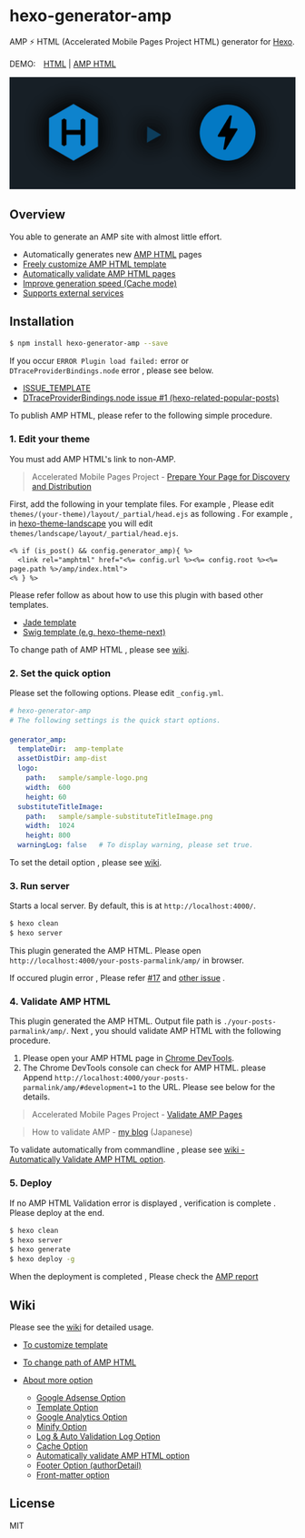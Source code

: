 # hexo-generator-amp

AMP ⚡ HTML (Accelerated Mobile Pages Project HTML) generator for [Hexo](https://github.com/hexojs/hexo).

DEMO:　[HTML](https://photo-tea.com/p/hexo-markdown-notation/) | [AMP HTML](https://photo-tea.com/p/hexo-markdown-notation/amp/#development=1)

![Screenshot](src/img/hexo2amp.png)

## Overview

You able to generate an AMP site with almost little effort.

- Automatically generates new [AMP HTML](https://www.ampproject.org/docs/get_started/about-amp.html) pages
- [Freely customize AMP HTML template](https://github.com/tea3/hexo-generator-amp/wiki/More-Settings#to-customize-template)
- [Automatically validate AMP HTML pages](https://github.com/tea3/hexo-generator-amp/wiki/More-Settings#7-automatically-validate-amp-html-option)
- [Improve generation speed (Cache mode)](https://github.com/tea3/hexo-generator-amp/wiki/More-Settings#6-cache-option)
- [Supports external services](https://github.com/tea3/hexo-generator-amp/wiki/More-Settings#supports-external-services)



## Installation

``` bash
$ npm install hexo-generator-amp --save
```

If you occur `ERROR Plugin load failed:` error or `DTraceProviderBindings.node` error , please see below.

- [ISSUE_TEMPLATE](https://github.com/tea3/hexo-generator-amp/blob/master/.github/ISSUE_TEMPLATE.md)
- [DTraceProviderBindings.node issue #1 (hexo-related-popular-posts)](https://github.com/tea3/hexo-related-popular-posts/issues/1)

To publish AMP HTML, please refer to the following simple procedure.

### 1. Edit your theme

You must add AMP HTML's link to non-AMP.

> Accelerated Mobile Pages Project - [Prepare Your Page for Discovery and Distribution](https://www.ampproject.org/docs/get_started/create/prepare_for_discovery)

First, add the following in your template files. For example , Please edit `themes/(your-theme)/layout/_partial/head.ejs` as following .  For example , in [hexo-theme-landscape](https://github.com/hexojs/hexo-theme-landscape) you will edit `themes/landscape/layout/_partial/head.ejs`.

``` ejs
<% if (is_post() && config.generator_amp){ %>
  <link rel="amphtml" href="<%= config.url %><%= config.root %><%= page.path %>/amp/index.html">
<% } %>
```

Please refer follow as about how to use this plugin with based other templates.

- [Jade template](https://github.com/tea3/hexo-generator-amp/issues/13)
- [Swig template (e.g. hexo-theme-next)](https://github.com/tea3/hexo-generator-amp/issues/14)

To change path of AMP HTML , please see [wiki](https://github.com/tea3/hexo-generator-amp/wiki/More-Settings#generateamppath).

### 2. Set the quick option

Please set the following options. Please edit `_config.yml`.

``` yaml
# hexo-generator-amp
# The following settings is the quick start options.

generator_amp:
  templateDir:  amp-template
  assetDistDir: amp-dist
  logo:
    path:   sample/sample-logo.png
    width:  600
    height: 60
  substituteTitleImage:
    path:   sample/sample-substituteTitleImage.png
    width:  1024
    height: 800
  warningLog: false   # To display warning, please set true.
```

To set the detail option , please see [wiki](https://github.com/tea3/hexo-generator-amp/wiki/More-Settings#options).

### 3. Run server

Starts a local server. By default, this is at `http://localhost:4000/`.

``` bash
$ hexo clean
$ hexo server
```

This plugin generated the AMP HTML. Please open `http://localhost:4000/your-posts-parmalink/amp/` in browser.

If occured plugin error , Please refer [#17](https://github.com/tea3/hexo-generator-amp/issues/17) and [other issue](https://github.com/tea3/hexo-generator-amp/issues?q=is%3Aissue+is%3Aclosed) .

### 4. Validate AMP HTML

This plugin generated the AMP HTML. Output file path is `./your-posts-parmalink/amp/`. Next , you should validate AMP HTML with the following procedure.

1. Please open your AMP HTML page in [Chrome DevTools](https://developers.google.com/web/tools/chrome-devtools/).
2. The Chrome DevTools console can check for AMP HTML. please Append `http://localhost:4000/your-posts-parmalink/amp/#development=1` to the URL. Please see below for the details.

> Accelerated Mobile Pages Project - [Validate AMP Pages](https://www.ampproject.org/docs/guides/validate.html)

> How to validate AMP - [my blog](https://photo-tea.com/p/how-to-validate-amp/) (Japanese)


To validate automatically from commandline , please see [wiki - Automatically Validate AMP HTML option](https://github.com/tea3/hexo-generator-amp/wiki/More-Settings#7-automatically-validate-amp-html-option).

### 5. Deploy

If no AMP HTML Validation error is displayed , verification is complete . Please deploy at the end.

``` bash
$ hexo clean
$ hexo server
$ hexo generate
$ hexo deploy -g
```

When the deployment is completed , Please check the [AMP report](https://support.google.com/webmasters/answer/6328309?hl=en)


## Wiki

Please see the [wiki](https://github.com/tea3/hexo-generator-amp/wiki/More-Settings) for detailed usage.

- [To customize template](https://github.com/tea3/hexo-generator-amp/wiki/More-Settings#to-customize-template)
- [To change path of AMP HTML](https://github.com/tea3/hexo-generator-amp/wiki/More-Settings#generateamppath)
- [About more option](https://github.com/tea3/hexo-generator-amp/wiki/More-Settings#options)

    - [Google Adsense Option](https://github.com/tea3/hexo-generator-amp/wiki/More-Settings#1-google-adsense-option)
    - [Template Option](https://github.com/tea3/hexo-generator-amp/wiki/More-Settings#2-template-option)
    - [Google Analytics Option](https://github.com/tea3/hexo-generator-amp/wiki/More-Settings#3-google-analytics-option)
    - [Minify Option](https://github.com/tea3/hexo-generator-amp/wiki/More-Settings#4-minify-option)
    - [Log & Auto Validation Log Option](https://github.com/tea3/hexo-generator-amp/wiki/More-Settings#5-log--auto-validation-log-option)
    - [Cache Option](https://github.com/tea3/hexo-generator-amp/wiki/More-Settings#6-cache-option)
    - [Automatically validate AMP HTML option](https://github.com/tea3/hexo-generator-amp/wiki/More-Settings#7-automatically-validate-amp-html-option)
    - [Footer Option (authorDetail)](https://github.com/tea3/hexo-generator-amp/wiki/More-Settings#8-footer-option-authordetail)
    - [Front-matter option](https://github.com/tea3/hexo-generator-amp/wiki/More-Settings#front-matter-option)
    

## License

MIT

[Hexo]: http://hexo.io/

